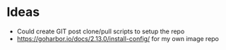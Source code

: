 # Ideas
- Could create GIT post clone/pull scripts to setup the repo
- https://goharbor.io/docs/2.13.0/install-config/ for my own image repo